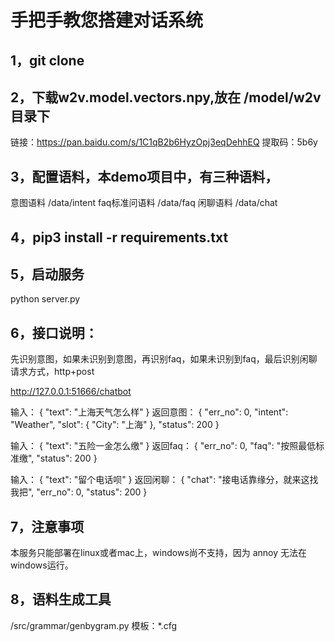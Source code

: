 # 手把手教您搭建对话系统

## 1，git clone

## 2，下载w2v.model.vectors.npy,放在 /model/w2v 目录下
链接：https://pan.baidu.com/s/1C1qB2b6HyzOpj3eqDehhEQ  提取码：5b6y 

## 3，配置语料，本demo项目中，有三种语料，
意图语料 /data/intent
faq标准问语料 /data/faq
闲聊语料 /data/chat

## 4，pip3 install -r requirements.txt

## 5，启动服务
python server.py

## 6，接口说明：
先识别意图，如果未识别到意图，再识别faq，如果未识别到faq，最后识别闲聊
请求方式，http+post 

http://127.0.0.1:51666/chatbot

输入： 
{
    "text": "上海天气怎么样"
}
返回意图：
{
  "err_no": 0,
  "intent": "Weather",
  "slot": {
    "City": "上海"
  },
  "status": 200
}

输入：
{
    "text": "五险一金怎么缴"
}
返回faq：
{
  "err_no": 0,
  "faq": "按照最低标准缴",
  "status": 200
}

输入：
{
    "text": "留个电话呗"
}
返回闲聊：
{
  "chat": "接电话靠缘分，就来这找我把",
  "err_no": 0,
  "status": 200
}

## 7，注意事项
本服务只能部署在linux或者mac上，windows尚不支持，因为 annoy 无法在windows运行。

## 8，语料生成工具
/src/grammar/genbygram.py
模板：*.cfg
